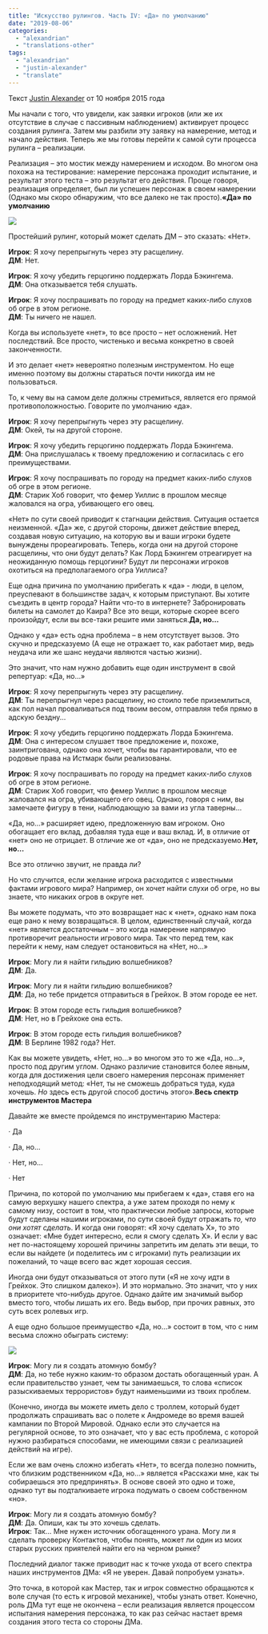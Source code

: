 ```yaml
---
title: "Искусство рулингов. Часть IV: «Да» по умолчанию"
date: "2019-08-06"
categories: 
  - "alexandrian"
  - "translations-other"
tags: 
  - "alexandrian"
  - "justin-alexander"
  - "translate"
---
```


Текст [Justin Alexander](https://vk.com/away.php?to=https://thealexandrian.net/about&cc_key=) от 10 ноября 2015 года

Мы начали с того, что увидели, как заявки игроков (или же их отсутствие в случае с пассивным наблюдением) активирует процесс создания рулинга. Затем мы разбили эту заявку на намерение, метод и начало действия. Теперь же мы готовы перейти к самой сути процесса рулинга – реализации.

Реализация – это мостик между намерением и исходом. Во многом она похожа на тестирование: намерение персонажа проходит испытание, и результат этого теста – это результат его действия. Проще говоря, реализация определяет, был ли успешен персонаж в своем намерении (Однако мы скоро обнаружим, что все далеко не так просто).**«Да» по умолчанию**

![](https://sun9-17.userapi.com/c854220/v854220716/aee84/hw8uJEQwkaQ.jpg)

Простейший рулинг, который может сделать ДМ – это сказать: «Нет».

**Игрок**: Я хочу перепрыгнуть через эту расщелину.  
**ДМ**: Нет.

**Игрок**: Я хочу убедить герцогиню поддержать Лорда Бэкингема.  
**ДМ**: Она отказывается тебя слушать.

**Игрок**: Я хочу поспрашивать по городу на предмет каких-либо слухов об огре в этом регионе.  
**ДМ**: Ты ничего не нашел.

Когда вы используете «нет», то все просто – нет осложнений. Нет последствий. Все просто, чистенько и весьма конкретно в своей законченности.

И это делает «нет» невероятно полезным инструментом. Но еще именно поэтому вы должны стараться почти никогда им не пользоваться.

То, к чему вы на самом деле должны стремиться, является его прямой противоположностью. Говорите по умолчанию «да».

**Игрок**: Я хочу перепрыгнуть через эту расщелину.  
**ДМ**: Окей, ты на другой стороне.

**Игрок**: Я хочу убедить герцогиню поддержать Лорда Бэкингема.  
**ДМ**: Она прислушалась к твоему предложению и согласилась с его преимуществами.

**Игрок**: Я хочу поспрашивать по городу на предмет каких-либо слухов об огре в этом регионе.  
**ДМ**: Старик Хоб говорит, что фемер Уиллис в прошлом месяце жаловался на огра, убивающего его овец.

«Нет» по сути своей приводит к стагнации действия. Ситуация остается неизменной. «Да» же, с другой стороны, движет действие вперед, создавая новую ситуацию, на которую вы и ваши игроки будете вынуждены прореагировать. Теперь, когда они на другой стороне расщелины, что они будут делать? Как Лорд Бэкингем отреагирует на неожиданную помощь герцогини? Будут ли персонажи игроков охотиться на предполагаемого огра Уиллиса?

Еще одна причина по умолчанию прибегать к «да» - люди, в целом, преуспевают в большинстве задач, к которым приступают. Вы хотите съездить в центр города? Найти что-то в интернете? Забронировать билеты на самолет до Каира? Все это вещи, которые скорее всего произойдут, если вы все-таки решите ими заняться.**Да, но…**

Однако у «да» есть одна проблема – в нем отсутствует вызов. Это скучно и предсказуемо (А еще не отражает то, как работает мир, ведь неудача или же шанс неудачи являются частью жизни).

Это значит, что нам нужно добавить еще один инструмент в свой репертуар: «Да, но…»

**Игрок**: Я хочу перепрыгнуть через эту расщелину.  
**ДМ**: Ты перепрыгнул через расщелину, но стоило тебе приземлиться, как пол начал проваливаться под твоим весом, отправляя тебя прямо в адскую бездну...

**Игрок**: Я хочу убедить герцогиню поддержать Лорда Бэкингема.  
**ДМ**: Она с интересом слушает твое предложение и, похоже, заинтригована, однако она хочет, чтобы вы гарантировали, что ее родовые права на Истмарк были реализованы.

**Игрок**: Я хочу поспрашивать по городу на предмет каких-либо слухов об огре в этом регионе.  
**ДМ**: Старик Хоб говорит, что фемер Уиллис в прошлом месяце жаловался на огра, убивающего его овец. Однако, говоря с ним, вы замечаете фигуру в тени, наблюдающую за вами из угла таверны…

«Да, но…» расширяет идею, предложенную вам игроком. Оно обогащает его вклад, добавляя туда еще и ваш вклад. И, в отличие от «нет» оно не отрицает. В отличие же от «да», оно не предсказуемо.**Нет, но…**

Все это отлично звучит, не правда ли?

Но что случится, если желание игрока расходится с известными фактами игрового мира? Например, он хочет найти слухи об огре, но вы знаете, что никаких огров в округе нет.

Вы можете подумать, что это возвращает нас к «нет», однако нам пока еще рано к нему возвращаться. В целом, единственный случай, когда «нет» является достаточным – это когда намерение напрямую противоречит реальности игрового мира. Так что перед тем, как перейти к нему, нам следует остановиться на «Нет, но…»

**Игрок**: Могу ли я найти гильдию волшебников?  
**ДМ**: Да.

**Игрок**: Могу ли я найти гильдию волшебников?  
**ДМ**: Да, но тебе придется отправиться в Грейхок. В этом городе ее нет.

**Игрок**: В этом городе есть гильдия волшебников?  
**ДМ**: Нет, но в Грейхоке она есть.

**Игрок**: В этом городе есть гильдия волшебников?  
**ДМ**: В Берлине 1982 года? Нет.

Как вы можете увидеть, «Нет, но…» во многом это то же «Да, но…», просто под другим углом. Однако различие становится более явным, когда для достижения цели своего намерения персонаж применяет неподходящий метод: «Нет, ты не сможешь добраться туда, куда хочешь. _Но_ здесь есть другой способ достичь этого».**Весь спектр инструментов Мастера**

Давайте же вместе пройдемся по инструментарию Мастера:

· Да

· Да, но…

· Нет, но…

· Нет

Причина, по которой по умолчанию мы прибегаем к «да», ставя его на самую верхушку нашего спектра, а уже затем проходя по нему к самому низу, состоит в том, что практически любые запросы, которые будут сделаны нашими игроками, по сути своей будут отражать _то, что они хотят сделать_. И когда они говорят: «Я хочу сделать X», то это означает: «Мне будет интересно, если я смогу сделать X». И если у вас нет по-настоящему хорошей причины запретить им делать эти вещи, то если вы найдете (и поделитесь им с игроками) путь реализации их пожеланий, то чаще всего вас ждет хорошая сессия.

Иногда они будут отказываться от этого пути («Я не хочу идти в Грейхок. Это слишком далеко»). И это нормально. Это значит, что у них в приоритете что-нибудь другое. Однако дайте им значимый выбор вместо того, чтобы лишать их его. Ведь выбор, при прочих равных, это суть всех ролевых игр.

А еще одно большое преимущество «Да, но…» состоит в том, что с ним весьма сложно обыграть систему:

![](https://sun9-5.userapi.com/c854220/v854220716/aee8e/cHLrRDERlbQ.jpg)

**Игрок**: Могу ли я создать атомную бомбу?  
**ДМ**: Да, но тебе нужно каким-то образом достать обогащенный уран. А если правительство узнает, чем ты занимаешься, то слова «список разыскиваемых террористов» будут наименьшими из твоих проблем.

(Конечно, иногда вы можете иметь дело с троллем, который будет продолжать спрашивать вас о полете к Андромеде во время вашей кампании по Второй Мировой. Однако если это случается на регулярной основе, то это означает, что у вас есть проблема, с которой нужно разбираться способами, не имеющими связи с реализацией действий на игре).

Если же вам очень сложно избегать «Нет», то всегда полезно помнить, что близким родственником «Да, но…» является «Расскажи мне, как ты собираешься это предпринять». В основе своей это одно и тоже, однако тут вы подталкиваете игрока подумать о своем собственном «но».

**Игрок**: Могу ли я создать атомную бомбу?  
**ДМ**: Да. Опиши, как ты это хочешь сделать.  
**Игрок**: Так… Мне нужен источник обогащенного урана. Могу ли я сделать проверку Контактов, чтобы понять, может ли один из моих старых русских приятелей найти его на черном рынке?

Последний диалог также приводит нас к точке ухода от всего спектра наших инструментов ДМа: «Я не уверен. Давай попробуем узнать».

Это точка, в которой как Мастер, так и игрок совместно обращаются к воле случая (то есть к игровой механике), чтобы узнать ответ. Конечно, роль ДМа тут еще не окончена – если реализация является процессом испытания намерения персонажа, то как раз сейчас настает время создания этого теста со стороны ДМа.
